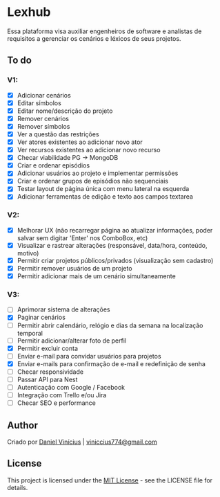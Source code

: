 # Lexhub
Essa plataforma visa auxiliar engenheiros de software e analistas de requisitos a gerenciar os cenários e léxicos de seus projetos.

## To do

### V1:
- [x] Adicionar cenários
- [x] Editar símbolos
- [x] Editar nome/descrição do projeto
- [x] Remover cenários
- [x] Remover símbolos
- [x] Ver a questão das restrições
- [x] Ver atores existentes ao adicionar novo ator
- [x] Ver recursos existentes ao adicionar novo recurso
- [x] Checar viabilidade PG -> MongoDB
- [x] Criar e ordenar episódios
- [x] Adicionar usuários ao projeto e implementar permissões
- [x] Criar e ordenar grupos de episódios não sequenciais
- [x] Testar layout de página única com menu lateral na esquerda
- [x] Adicionar ferramentas de edição e texto aos campos textarea

### V2:
- [x] Melhorar UX (não recarregar página ao atualizar informações, poder salvar sem digitar 'Enter' nos ComboBox, etc)
- [x] Visualizar e rastrear alterações (responsável, data/hora, conteúdo, motivo)
- [x] Permitir criar projetos públicos/privados (visualização sem cadastro)
- [x] Permitir remover usuários de um projeto
- [x] Permitir adicionar mais de um cenário simultaneamente

### V3:
- [ ] Aprimorar sistema de alterações
- [x] Paginar cenários
- [ ] Permitir abrir calendário, relógio e dias da semana na localização temporal
- [ ] Permitir adicionar/alterar foto de perfil
- [x] Permitir excluir conta
- [ ] Enviar e-mail para convidar usuários para projetos
- [x] Enviar e-mails para confirmação de e-mail e redefinição de senha
- [ ] Checar responsividade
- [ ] Passar API para Nest
- [ ] Autenticação com Google / Facebook
- [ ] Integração com Trello e/ou Jira
- [ ] Checar SEO e performance

## Author
Criado por  [Daniel Vinícius](https://github.com/danvinicius) | <viniccius774@gmail.com>

## License
This project is licensed under the [MIT License](https://opensource.org/license/mit) - see the LICENSE file for details.
